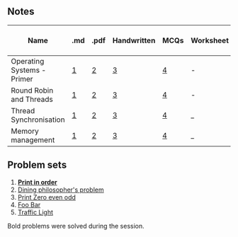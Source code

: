 ## Notes
<!-- Table with .md and .pdf links -->
| Name                       | .md                                     | .pdf                                     | Handwritten                                 | MCQs                                       | Worksheet | Worksheet with Answers |
| -------------------------- | --------------------------------------- | ---------------------------------------- | ------------------------------------------- | ------------------------------------------ | --------- | ---------------------- |
| Operating Systems - Primer | [1](notes/01-os-primer.md)              | [2](notes/01-os-primer.pdf)              | [3](notes/01-os-primer-hw.pdf)              | [4](notes/01-os-primer-mcqs.pdf)           | -         | -                      |
| Round Robin and Threads    | [1](notes/02-round-robin-threads.md)    | [2](notes/02-round-robin-threads.pdf)    | [3](notes/02-round-robin-threads-hw.pdf)    | [4](notes/02-round-robin-threads-mcqs.pdf) | -         | -                      |
| Thread Synchronisation     | [1](notes/03-thread-synchronisation.md) | [2](notes/03-thread-synchronisation.pdf) | [3](notes/03-thread-synchronisation-hw.pdf) | [4](mcqs/03-thread-synchronisation.md)     | _         | _                      |
| Memory management          | [1](notes/04-memory-management.md)      | [2](notes/04-memory-management.pdf)      | [3](notes/04-memory-management-hw.pdf)      | [4](mcqs/04-memory-management.md)          | _         | _                      |

## Problem sets
1. [**Print in order**](https://leetcode.com/problems/print-in-order/submissions/)
2. [Dining philosopher's problem](https://leetcode.com/problems/the-dining-philosophers/)
3. [Print Zero even odd](https://leetcode.com/problems/print-zero-even-odd/)
4. [Foo Bar](https://leetcode.com/problems/print-foobar-alternately/)
5. [Traffic Light](https://leetcode.com/problems/traffic-light-controlled-intersection/)

Bold problems were solved during the session.
